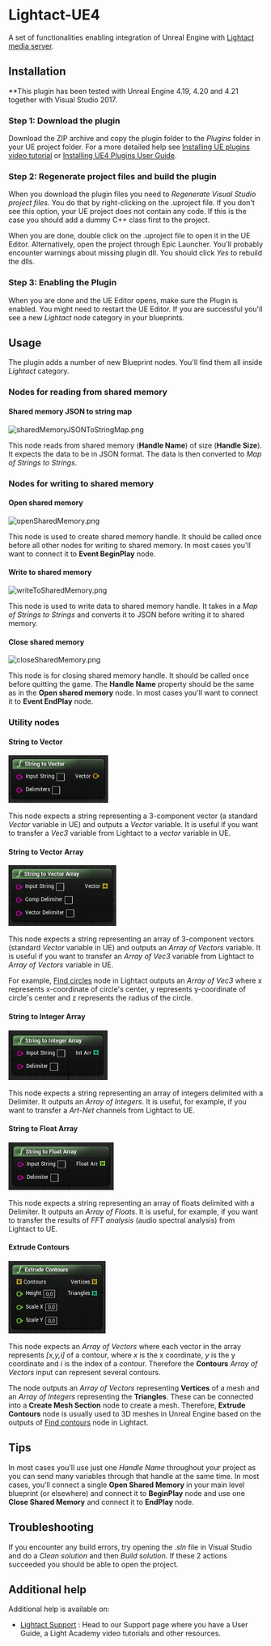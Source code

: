 # Lightact-UE4
A set of functionalities enabling integration of Unreal Engine with [Lightact media server](https://lightact-systems.com).

## Installation
**This plugin has been tested with Unreal Engine 4.19, 4.20 and 4.21 together with Visual Studio 2017.

### Step 1: Download the plugin
Download the ZIP archive and copy the plugin folder to the *Plugins* folder in your UE project folder. For a more detailed help see [Installing UE plugins video tutorial](https://www.youtube.com/watch?v=85M2BB-Ct9g&list=PLcNPGta1d2XDcSsz8zcW0f2lPSawnW3mR&t=195s&index=2) or [Installing UE4 Plugins User Guide](https://support.lightact-systems.com/installing-ue4-plugins/).

### Step 2: Regenerate project files and build the plugin
When you download the plugin files you need to *Regenerate Visual Studio project files*. You do that by right-clicking on the .uproject file. If you don't see this option, your UE project does not contain any code.
If this is the case you should add a dummy C++ class first to the project.

When you are done, double click on the .uproject file to open it in the UE Editor. Alternatively, open the project through Epic Launcher. You'll probably encounter warnings about missing plugin dll. You should click *Yes* to rebuild the dlls.


### Step 3: Enabling the Plugin
When you are done and the UE Editor opens, make sure the Plugin is enabled. You might need to restart the UE Editor. If you are successful you'll see a new *Lightact* node category in your blueprints.

## Usage
The plugin adds a number of new Blueprint nodes. You'll find them all inside *Lightact* category.

### Nodes for reading from shared memory
#### Shared memory JSON to string map
![sharedMemoryJSONToStringMap.png](Resources/sharedMemoryJSONToStringMap.png)

This node reads from shared memory (**Handle Name**) of size (**Handle Size**). It expects the data to be in JSON format. The data is then converted to *Map of Strings to Strings*.

### Nodes for writing to shared memory
#### Open shared memory
![openSharedMemory.png](Resources/openSharedMemory.png)

This node is used to create shared memory handle. It should be called once before all other nodes for writing to shared memory. In most cases you'll want to connect it to **Event BeginPlay** node.
#### Write to shared memory
![writeToSharedMemory.png](Resources/writeToSharedMemory.png)

This node is used to write data to shared memory handle. It takes in a *Map of Strings to Strings* and converts it to JSON before writing it to shared memory.
#### Close shared memory
![closeSharedMemory.png](Resources/closeSharedMemory.png)

This node is for closing shared memory handle. It should be called once before quitting the game. The **Handle Name** property should be the same as in the **Open shared memory** node. In most cases you'll want to connect it to **Event EndPlay** node.

### Utility nodes
#### String to Vector
![stringToVector.png](Resources/stringToVector.png)

This node expects a string representing a 3-component vector (a standard *Vector* variable in UE) and outputs a *Vector* variable. It is useful if you want to transfer a *Vec3* variable from Lightact to a *vector* variable in UE.
#### String to Vector Array
![stringToVectorArray.png](Resources/stringToVectorArray.png)

This node expects a string representing an array of 3-component vectors (standard *Vector* variable in UE) and outputs an *Array of Vectors* variable. It is useful if you want to transfer an *Array of Vec3* variable from Lightact to *Array of Vectors* variable in UE. 

For example, [Find circles](https://support.lightact-systems.com/find-circles-and-contours/) node in Lightact outputs an *Array of Vec3* where x represents x-coordinate of circle's center, y represents y-coordinate of circle's center and z represents the radius of the circle.
#### String to Integer Array
![stringToIntArray.png](Resources/stringToIntArray.png)

This node expects a string representing an array of integers delimited with a Delimiter. It outputs an *Array of Integers*. It is useful, for example, if you want to transfer a *Art-Net* channels from Lightact to UE.
#### String to Float Array
![stringToFloatArray.png](Resources/stringToFloatArray.png)

This node expects a string representing an array of floats delimited with a Delimiter. It outputs an *Array of Floats*. It is useful, for example, if you want to transfer the results of *FFT analysis* (audio spectral analysis)  from Lightact to UE.
#### Extrude Contours
![extrudeContours.png](Resources/extrudeContours.png)

This node expects an *Array of Vectors* where each vector in the array represents _[x,y,i]_ of a contour, where _x_ is the x coordinate, _y_ is the y coordinate and _i_ is the index of a contour. Therefore the **Contours** *Array of Vectors* input can represent several contours. 

The node outputs an *Array of Vectors* representing **Vertices** of a mesh and an *Array of Integers* representing the **Triangles**. These can be connected into a **Create Mesh Section** node to create a mesh. Therefore, **Extrude Contours** node is usually used to 3D meshes in Unreal Engine based on the outputs of [Find contours](https://support.lightact-systems.com/find-circles-and-contours/) node in Lightact.

## Tips
In most cases you'll use just one *Handle Name* throughout your project as you can send many variables through that handle at the same time. In most cases, you'll connect a single **Open Shared Memory** in your main level blueprint (or elsewhere) and connect it to **BeginPlay** node and use one **Close Shared Memory** and connect it to **EndPlay** node.

## Troubleshooting
If you encounter any build errors, try opening the *.sln* file in Visual Studio and do a *Clean solution* and then *Build solution*. If these 2 actions succeeded you should be able to open the project.

## Additional help
Additional help is available on:
- [Lightact Support](https://support.lightact-systems.com/) : Head to our Support page where you have a User Guide, a Light Academy video tutorials and other resources.   